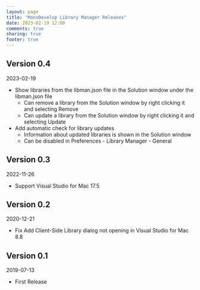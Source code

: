```yaml
---
layout: page
title: "MonoDevelop Library Manager Releases"
date: 2023-02-19 12:00
comments: true
sharing: true
footer: true
---
```


## Version 0.4

2023-02-19

 * Show libraries from the libman.json file in the Solution window under the libman.json file
   * Can remove a library from the Solution window by right clicking it and selecting Remove
   * Can update a library from the Solution window by right clicking it and selecting Update
 * Add automatic check for library updates
    * Information about updated libraries is shown in the Solution window
    * Can be disabled in Preferences - Library Manager - General

## Version 0.3

2022-11-26

 * Support Visual Studio for Mac 17.5

## Version 0.2

2020-12-21

 * Fix Add Client-Side Library dialog not opening in Visual Studio for Mac 8.8

## Version 0.1

2019-07-13

 * First Release
 

